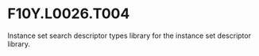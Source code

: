 # F10Y.L0026.T004
Instance set search descriptor types library for the instance set descriptor library.